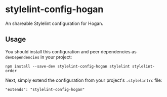 # stylelint-config-hogan
An shareable Stylelint configuration for Hogan.

## Usage
You should install this configuration and peer dependencies as `devDependencies` in your project:

```
npm install --save-dev stylelint-config-hogan stylelint stylelint-order
```

Next, simply extend the configuration from your project's `.stylelintrc` file:

```
"extends": "stylelint-config-hogan"
```
